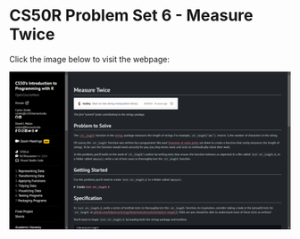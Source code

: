 # CS50R Problem Set 6 - Measure Twice

Click the image below to visit the webpage:

[![CS50R Problem](image.png)](https://cs50.harvard.edu/r/2024/psets/6/measure/)